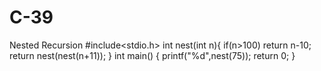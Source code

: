# C-39
Nested Recursion 
#include<stdio.h>
int nest(int n){
	if(n>100) return n-10;
	return nest(nest(n+11));
}
int main()
{
	printf("%d",nest(75));
	return 0;
}                                  
